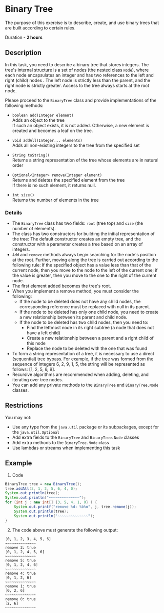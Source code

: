 # Binary Tree
 
The purpose of this exercise is to describe, create, and use binary trees that are built according to certain rules.

Duration - **2 hours**


## Description

In this task, you need to describe a binary tree that stores integers. The tree's internal structure is a set of nodes (the nested class `Node`), where each node encapsulates an integer and has two references to the left and right (child) nodes  . The left node is strictly less than the parent, and the right node is strictly greater. Access to the tree always starts at the root node.  

Please proceed to the `BinaryTree` class and provide implementations of the following methods:

* `boolean add(Integer element)`  
   Adds an object to the tree  
  If such an object exists, it is not added. Otherwise, a new element is created and becomes a leaf on the tree.
* `void addAll(Integer... elements)`  
Adds all non-existing integers to the tree   from the specified set  

*	`String toString()`  
   Returns a string representation of the tree whose elements are in natural order  

*	`Optional<Integer> remove(Integer element)`  
   Returns and deletes the specified element from the tree  
   If there is no such element, it returns null.
    
*	`int size()`  
   Returns the number of elements in the tree


### Details

* The `BinaryTree` class has two fields: `root` (tree top) and `size` (the number of elements).
* The class has two constructors for building the initial representation of the tree: The default constructor creates an empty tree, and the constructor with a parameter creates a tree based on an array of integers.
* `Add` and `remove` methods always begin searching for the node's position at the root. Further, moving along the tree is carried out according to the following rule: If the specified object has a value less than that of the current node, then you move to the node to the left of the current one; if the value is greater, then you move to the one to the right of the current node.    
* The first element added becomes the tree's root.
* When you implement a remove method, you must consider the following:
  * If the node to be deleted does not have any child nodes, the corresponding reference must be replaced with null in its parent.
  * If the node to be deleted has only one child node, you need to create a new relationship between its parent and child node.
  * If the node to be deleted has two child nodes, then you need to:
     * Find the leftmost node in its right subtree (a node that does not have a left child)
     * Create a new relationship between a parent and a right child of this node     
     * Replace the node to be deleted with the one that was found
* To form a string representation of a tree, it is necessary to use a direct (sequential) tree bypass.   For example, if the tree was formed from the sequence of integers 6, 2, 9, 1, 5, the string will be represented as follows: [1, 2, 5, 6, 9].
* Recursive algorithms are recommended when adding, deleting, and iterating over tree nodes.
* You can add any private methods to the `BinaryTree` and `BinaryTree.Node` classes.

## Restrictions

You may not: 
*	Use any type from the `java.util` package or its subpackages, except for the `java.util.Optional`
* Add extra fields to the `BinaryTree` and `BinaryTree.Node` classes
* Add extra methods to the `BinaryTree.Node` class
* Use lambdas or streams when implementing this task

## Example

1. Code
```java
BinaryTree tree = new BinaryTree();  
tree.addAll(3, 1, 2, 5, 6, 4, 0);  
System.out.println(tree);  
System.out.println("~~~~~~~~~~~~~~");   
for (int j : new int[] {3, 5, 4, 1, 0} ) {  
	System.out.printf("remove %d: %b%n", j, tree.remove(j));  
	System.out.println(tree);  
	System.out.println("~~~~~~~~~~~~~~");  
}
```
2. The code above must generate the following output:
```
[0, 1, 2, 3, 4, 5, 6]
~~~~~~~~~~~~~~
remove 3: true
[0, 1, 2, 4, 5, 6]
~~~~~~~~~~~~~~
remove 5: true
[0, 1, 2, 4, 6]
~~~~~~~~~~~~~~
remove 4: true
[0, 1, 2, 6]
~~~~~~~~~~~~~~
remove 1: true
[0, 2, 6]
~~~~~~~~~~~~~~
remove 0: true
[2, 6]
~~~~~~~~~~~~~~
```
